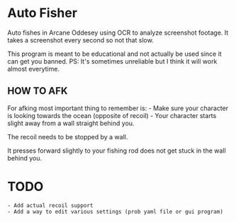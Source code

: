 # Auto Fisher

Auto fishes in Arcane Oddesey using OCR to analyze screenshot footage.
It takes a screenshot every second so not that slow.

This program is meant to be educational and not actually be used since it can get you banned.
PS: It's sometimes unreliable but I think it will work almost everytime.

## HOW TO AFK
For afking most important thing to remember is:
    - Make sure your character is looking towards the ocean (opposite of recoil)
    - Your character starts slight away from a wall straight behind you.

The recoil needs to be stopped by a wall.

It presses forward slightly to your fishing rod does not get stuck in the wall behind you.

# TODO
    - Add actual recoil support
    - Add a way to edit various settings (prob yaml file or gui program)